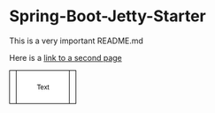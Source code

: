 # Spring-Boot-Jetty-Starter

This is a very important README.md

Here is a [link to a second page](docs/other-page.md)

![This is a picture](docs/test.png)
